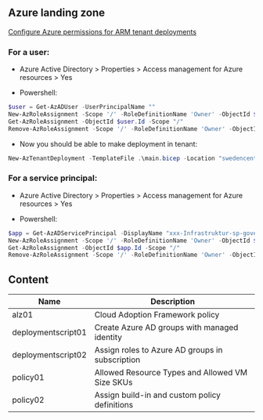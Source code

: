 ## Azure landing zone

[Configure Azure permissions for ARM tenant deployments](https://github.com/Azure/Enterprise-Scale/wiki/ALZ-Setup-azure)
### For a user:
- Azure Active Directory > Properties > Access management for Azure resources > Yes

- Powershell:

```powershell
$user = Get-AzADUser -UserPrincipalName ""
New-AzRoleAssignment -Scope '/' -RoleDefinitionName 'Owner' -ObjectId $user.Id
Get-AzRoleAssignment -ObjectId $user.Id -Scope "/"
Remove-AzRoleAssignment -Scope '/' -RoleDefinitionName 'Owner' -ObjectId $user.Id
```

- Now you should be able to make deployment in tenant:

```powershell
New-AzTenantDeployment -TemplateFile .\main.bicep -Location "swedencentral" -Name DeployTenant$(Get-Date -Format 'yyyy-MM-dd')
```
### For a service principal:
- Azure Active Directory > Properties > Access management for Azure resources > Yes

- Powershell:

```powershell
$app = Get-AzADServicePrincipal -DisplayName "xxx-Infrastruktur-sp-governance-01"
New-AzRoleAssignment -Scope '/' -RoleDefinitionName 'Owner' -ObjectId $app.Id
Get-AzRoleAssignment -ObjectId $app.Id -Scope "/"
Remove-AzRoleAssignment -Scope '/' -RoleDefinitionName 'Owner' -ObjectId $app.Id
```
## Content

| Name | Description | 
|--|--|
| alz01 | Cloud Adoption Framework policy 
| deploymentscript01 | Create Azure AD groups with managed identity
| deploymentscript02 | Assign roles to Azure AD groups in subscription
| policy01 | Allowed Resource Types and Allowed VM Size SKUs
| policy02 | Assign build-in and custom policy definitions
